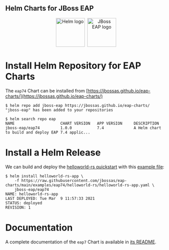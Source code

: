 ## Helm Charts for JBoss EAP

<p align="center">
  <a href="https://helm.sh"><img src="https://helm.sh/img/helm.svg" alt="Helm logo" title="WildFly" height="90"/></a>&nbsp;
  <a href="https://www.redhat.com/en/technologies/jboss-middleware/application-platform"><img src="https://developers.redhat.com/blog/wp-content/uploads/2020/06/Logo-Red_Hat-JBoss_Enterprise_Application_Platform-B-Standard-RGB.png" alt="JBoss EAP logo" title="EAP" height="90"/></a>
</p>

# Install Helm Repository for EAP Charts

The `eap74` Chart can be installed from [https://jbossas.github.io/eap-charts/](https://jbossas.github.io/eap-charts/)

```
$ helm repo add jboss-eap https://jbossas.github.io/eap-charts/
"jboss-eap" has been added to your repositories

$ helm search repo eap
NAME                    CHART VERSION   APP VERSION     DESCRIPTION
jboss-eap/eap74         1.0.0           7.4             A Helm chart to build and deploy EAP 7.4 applic...
````

# Install a Helm Release

We can build and deploy the [helloworld-rs quickstart](https://github.com/jboss-developer/jboss-eap-quickstarts/tree/7.4.x/helloworld-rs) with this [example file](https://raw.githubusercontent.com/jbossas/eap-charts/main/examples/eap7/helloworld-rs/helloworld-rs-app.yaml):

```
$ helm install helloworld-rs-app \
    -f https://raw.githubusercontent.com/jbossas/eap-charts/main/examples/eap74/helloworld-rs/helloworld-rs-app.yaml \
    jboss-eap/eap74
NAME: helloworld-rs-app
LAST DEPLOYED: Tue Mar  9 11:57:33 2021
STATUS: deployed
REVISION: 1
```

# Documentation

A complete documentation of the `eap7` Chart is available in [its README](https://github.com/jbossas/eap-charts/blob/main/charts/eap74/README.md).
